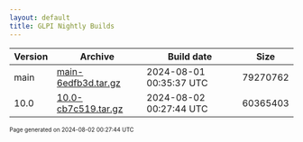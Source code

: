 ```yaml
---
layout: default
title: GLPI Nightly Builds
---
```


Version|Archive|Build date|Size
---|---|---|---
main|[main-6edfb3d.tar.gz](main-6edfb3d.tar.gz)|2024-08-01 00:35:37 UTC|79270762
10.0|[10.0-cb7c519.tar.gz](10.0-cb7c519.tar.gz)|2024-08-02 00:27:44 UTC|60365403

<font size="1">Page generated on 2024-08-02 00:27:44 UTC</font>
